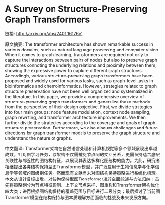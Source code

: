 # A Survey on Structure-Preserving Graph Transformers

链接: http://arxiv.org/abs/2401.16176v1

原文摘要:
The transformer architecture has shown remarkable success in various domains,
such as natural language processing and computer vision. When it comes to graph
learning, transformers are required not only to capture the interactions
between pairs of nodes but also to preserve graph structures connoting the
underlying relations and proximity between them, showing the expressive power
to capture different graph structures. Accordingly, various
structure-preserving graph transformers have been proposed and widely used for
various tasks, such as graph-level tasks in bioinformatics and
chemoinformatics. However, strategies related to graph structure preservation
have not been well organized and systematized in the literature. In this paper,
we provide a comprehensive overview of structure-preserving graph transformers
and generalize these methods from the perspective of their design objective.
First, we divide strategies into four main groups: node feature modulation,
context node sampling, graph rewriting, and transformer architecture
improvements. We then further divide the strategies according to the coverage
and goals of graph structure preservation. Furthermore, we also discuss
challenges and future directions for graph transformer models to preserve the
graph structure and understand the nature of graphs.

中文翻译:
Transformer架构在自然语言处理和计算机视觉等多个领域展现出卓越成效。针对图学习任务，该架构不仅需捕捉节点间的交互关系，更需保持蕴含底层关联性与邻近性的图结构特征，以展现其表达多样化图结构的能力。为此，研究者相继提出各类结构保持型图Transformer模型，并广泛应用于生物信息学与化学信息学等领域的图级别任务。然而现有文献尚未对图结构保持策略进行系统化梳理。本文从设计目标出发，对结构保持型图Transformer进行全面综述与方法归纳：首先将策略划分为节点特征调制、上下文节点采样、图重构和Transformer架构优化四大类；进而根据图结构保持的覆盖范围与目标进行二级分类；最后探讨了当前图Transformer模型在结构保持与图本质理解方面面临的挑战及未来发展方向。
